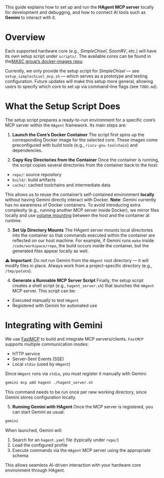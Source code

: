 This guide explains how to set up and run the __HAgent MCP server__ locally for development and debugging, and how to connect AI tools such as __Gemini__ to interact with it.

# Overview
Each supported hardware core (e.g., _SimpleChisel_, _SoomRV_, etc.) will have its own setup script under `scripts/`. The available cores can be found in the[MASC group’s docker-images repo](https://github.com/masc-ucsc/docker-images).

Currently, we only provide the setup script for _SimpleChisel_ — see `setup_simplechisel_mcp.sh` — which serves as a prototype and testing configuration. Future updates will make this setup more general, allowing users to specify which core to set up via command-line flags (see `TODO.md`).

# What the Setup Script Does
The setup script prepares a ready-to-run environment for a specific core’s MCP server within the `HAgent` framework. Its main steps are:
1. __Launch the Core’s Docker Container__
The script first spins up the corresponding Docker image for the selected core. These images come preconfigured with build tools (e.g., `riscv-gnu-toolchain`) and dependencies.

2. __Copy Key Directories from the Container__
Once the container is running, the script copies several directories from the container back to the host:
- `repo/`: source repository
- `build/`: build artifacts
- `cache/`: cached toolchains and intermediate data

This allows us to reuse the container’s self-contained environment __locally__ without having Gemini directly interact with Docker.
__Note__: Gemini currently has no awareness of Docker containers. To avoid introducing extra complexity (e.g., running another MCP server inside Docker), we mirror files locally and use [volume mounting](https://github.com/masc-ucsc/hagent/blob/d4709b03c1cc037232628359d90dcf82922319cb/hagent/inou/container_manager.py#L555) between the host and the container at runtime.

3. __Set Up Directory Mounts__
The HAgent server mounts local directories into the container so that commands executed within the container are reflected on our host machine. For example, if Gemini runs `make` inside `/code/workspace/repo`, the build occurs inside the container, but the generated files appear locally as well.

⚠️ __Important__:
Do not run Gemini from the `HAgent` root directory — it will modify files in place.
Always work from a project-specific directory (e.g., `/tmp/potato`).

4. __Generate a Runnable MCP Server Script__
Finally, the setup script creates a shell script (e.g., `hagent_server.sh`) that launches the `HAgent` MCP server.
This script can be:
- Executed manually to test `HAgent`
- Registered with Gemini for automated use

# Integrating with Gemini
We use [FastMCP](https://github.com/jlowin/fastmcp) to build and integrate MCP servers/clients. `FastMCP` supports multiple communication modes:
- HTTP service
- Server-Sent Events (SSE)
- Local `stdio` (used by `HAgent`)

Since `HAgent` runs via `stdio`, you must register it manually with Gemini:
```sh
gemini mcp add hagent ./hagent_server.sh
```
This command needs to be run once per new working directory, since Gemini stores configuration locally.

5. __Running Gemini with HAgent__
Once the MCP server is registered, you can start Gemini as usual:
```sh
gemini
```
When launched, Gemini will:
1. Search for an `hagent.yaml` file (typically under `repo/`)
2. Load the configured profile
3. Execute commands via the `HAgent` MCP server using the appropriate schema

This allows seamless AI-driven interaction with your hardware core environment through HAgent.
